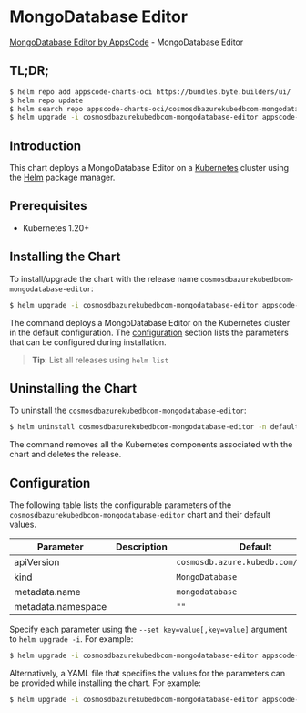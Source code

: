 # MongoDatabase Editor

[MongoDatabase Editor by AppsCode](https://byte.builders) - MongoDatabase Editor

## TL;DR;

```bash
$ helm repo add appscode-charts-oci https://bundles.byte.builders/ui/
$ helm repo update
$ helm search repo appscode-charts-oci/cosmosdbazurekubedbcom-mongodatabase-editor --version=v0.4.21
$ helm upgrade -i cosmosdbazurekubedbcom-mongodatabase-editor appscode-charts-oci/cosmosdbazurekubedbcom-mongodatabase-editor -n default --create-namespace --version=v0.4.21
```

## Introduction

This chart deploys a MongoDatabase Editor on a [Kubernetes](http://kubernetes.io) cluster using the [Helm](https://helm.sh) package manager.

## Prerequisites

- Kubernetes 1.20+

## Installing the Chart

To install/upgrade the chart with the release name `cosmosdbazurekubedbcom-mongodatabase-editor`:

```bash
$ helm upgrade -i cosmosdbazurekubedbcom-mongodatabase-editor appscode-charts-oci/cosmosdbazurekubedbcom-mongodatabase-editor -n default --create-namespace --version=v0.4.21
```

The command deploys a MongoDatabase Editor on the Kubernetes cluster in the default configuration. The [configuration](#configuration) section lists the parameters that can be configured during installation.

> **Tip**: List all releases using `helm list`

## Uninstalling the Chart

To uninstall the `cosmosdbazurekubedbcom-mongodatabase-editor`:

```bash
$ helm uninstall cosmosdbazurekubedbcom-mongodatabase-editor -n default
```

The command removes all the Kubernetes components associated with the chart and deletes the release.

## Configuration

The following table lists the configurable parameters of the `cosmosdbazurekubedbcom-mongodatabase-editor` chart and their default values.

|     Parameter      | Description |                     Default                     |
|--------------------|-------------|-------------------------------------------------|
| apiVersion         |             | <code>cosmosdb.azure.kubedb.com/v1alpha1</code> |
| kind               |             | <code>MongoDatabase</code>                      |
| metadata.name      |             | <code>mongodatabase</code>                      |
| metadata.namespace |             | <code>""</code>                                 |


Specify each parameter using the `--set key=value[,key=value]` argument to `helm upgrade -i`. For example:

```bash
$ helm upgrade -i cosmosdbazurekubedbcom-mongodatabase-editor appscode-charts-oci/cosmosdbazurekubedbcom-mongodatabase-editor -n default --create-namespace --version=v0.4.21 --set apiVersion=cosmosdb.azure.kubedb.com/v1alpha1
```

Alternatively, a YAML file that specifies the values for the parameters can be provided while
installing the chart. For example:

```bash
$ helm upgrade -i cosmosdbazurekubedbcom-mongodatabase-editor appscode-charts-oci/cosmosdbazurekubedbcom-mongodatabase-editor -n default --create-namespace --version=v0.4.21 --values values.yaml
```
